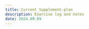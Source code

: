 ```yaml
---
title: Current Supplement-plan
description: Exercise log and notes
date: 2024.09.09
---
```



<content-table :headers="[1, 2]" :rows="[
    [1, 'hei'],
    [1, 2],
]">
</content-table>
